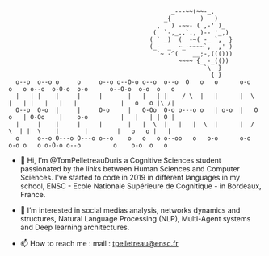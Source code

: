 
                                                 _---~~(~~-_.
                                               _{        )   )
                                             ,   ) -~~- ( ,-' )_
                                            (  `-,_..`., )-- '_,)
                                           ( ` _)  (  -~( -_ `,  }
                                           (_-  _  ~_-~~~~`,  ,' )
                                             `~ -^(    __;-,((()))
                                                   ~~~~ {_ -_(())
                                                          `\  }
                                                            { }    
      o--o  o--o o     o     o--o o--O-o o--o  o--o  O   o   o      o-o   o   o o--o  o-O-o  o-o      o--O-o  o-o  o   o
      |   | |    |     |     |       |   |   | |    / \  |   |      |  \  |   | |   |   |   |            |   o   o |\ /|
      O--o  O-o  |     |     O-o     |   O-Oo  O-o o---o o   | o-o  |   O o   | O-Oo    |    o-o         |   |   | | O |
      |     |    |     |     |       |   |  \  |   |   |  \  |      |  /   \  | |  \    |       |        |   o   o |   |
      o     o--o O---o O---o o--o    o   o   o o--oo   o   o-o      o-o     o-o o   o o-O-o o--o         o    o-o  o   o


- 👋 Hi, I’m @TomPelletreauDuris a Cognitive Sciences student passionated by the links between Human Sciences and Computer Sciences.
I've started to code in 2019 in different languages in my school, ENSC - Ecole Nationale Supérieure de Cognitique - in Bordeaux, France.

- 👀 I’m interested in social medias analysis, networks dynamics and structures, Natural Language Processing (NLP), Multi-Agent systems and Deep learning architectures.

- 📫 How to reach me :
mail : tpelletreau@ensc.fr

